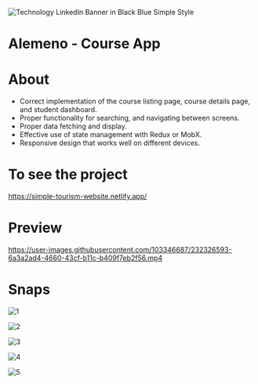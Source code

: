 ![Technology LinkedIn Banner in Black Blue Simple Style](https://github.com/123Akshat/Alemeno---Course-App/assets/103346687/c98bfdea-0689-4db8-a0e7-7a3b1cd71af4)
# Alemeno - Course App


# About

- Correct implementation of the course listing page, course details page, and student
dashboard.
- Proper functionality for searching, and navigating between screens.
- Proper data fetching and display.
- Effective use of state management with Redux or MobX.
- Responsive design that works well on different devices.

# To see the project

https://simple-tourism-website.netlify.app/

# Preview


https://user-images.githubusercontent.com/103346687/232326593-6a3a2ad4-4660-43cf-b11c-b409f7eb2f56.mp4

# Snaps

![1](https://user-images.githubusercontent.com/103346687/232325817-a1e526c5-0407-4cbb-8ee6-9d5048be9abe.JPG)


![2](https://user-images.githubusercontent.com/103346687/232325825-73846223-b2a4-4016-8963-2302fbf29e12.JPG)


![3](https://user-images.githubusercontent.com/103346687/232326084-8df5e51f-f40c-4482-8be4-0acb61a5a627.JPG)


![4](https://user-images.githubusercontent.com/103346687/232326099-487c0e5f-7dd5-465b-bed3-24fcdbe03bea.JPG)


![5](https://user-images.githubusercontent.com/103346687/232326105-8ab5d34f-42bd-4b29-8273-f1507f97dfd0.JPG)

